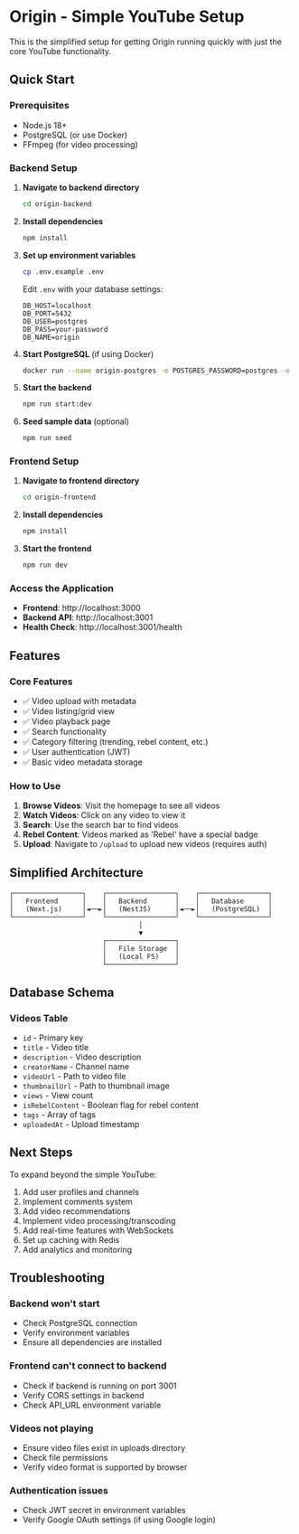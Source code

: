 # Origin - Simple YouTube Setup

This is the simplified setup for getting Origin running quickly with just the core YouTube functionality.

## Quick Start

### Prerequisites
- Node.js 18+
- PostgreSQL (or use Docker)
- FFmpeg (for video processing)

### Backend Setup

1. **Navigate to backend directory**
   ```bash
   cd origin-backend
   ```

2. **Install dependencies**
   ```bash
   npm install
   ```

3. **Set up environment variables**
   ```bash
   cp .env.example .env
   ```
   
   Edit `.env` with your database settings:
   ```env
   DB_HOST=localhost
   DB_PORT=5432
   DB_USER=postgres
   DB_PASS=your-password
   DB_NAME=origin
   ```

4. **Start PostgreSQL** (if using Docker)
   ```bash
   docker run --name origin-postgres -e POSTGRES_PASSWORD=postgres -e POSTGRES_DB=origin -p 5432:5432 -d postgres
   ```

5. **Start the backend**
   ```bash
   npm run start:dev
   ```

6. **Seed sample data** (optional)
   ```bash
   npm run seed
   ```

### Frontend Setup

1. **Navigate to frontend directory**
   ```bash
   cd origin-frontend
   ```

2. **Install dependencies**
   ```bash
   npm install
   ```

3. **Start the frontend**
   ```bash
   npm run dev
   ```

### Access the Application

- **Frontend**: http://localhost:3000
- **Backend API**: http://localhost:3001
- **Health Check**: http://localhost:3001/health

## Features

### Core Features
- ✅ Video upload with metadata
- ✅ Video listing/grid view
- ✅ Video playback page
- ✅ Search functionality
- ✅ Category filtering (trending, rebel content, etc.)
- ✅ User authentication (JWT)
- ✅ Basic video metadata storage

### How to Use

1. **Browse Videos**: Visit the homepage to see all videos
2. **Watch Videos**: Click on any video to view it
3. **Search**: Use the search bar to find videos
4. **Rebel Content**: Videos marked as 'Rebel' have a special badge
5. **Upload**: Navigate to `/upload` to upload new videos (requires auth)

## Simplified Architecture

```
┌─────────────────┐    ┌─────────────────┐    ┌─────────────────┐
│   Frontend      │    │   Backend       │    │   Database      │
│   (Next.js)     │◄──►│   (NestJS)      │◄──►│   (PostgreSQL)  │
└─────────────────┘    └─────────────────┘    └─────────────────┘
                                │
                                ▼
                       ┌─────────────────┐
                       │   File Storage  │
                       │   (Local FS)    │
                       └─────────────────┘
```

## Database Schema

### Videos Table
- `id` - Primary key
- `title` - Video title
- `description` - Video description
- `creatorName` - Channel name
- `videoUrl` - Path to video file
- `thumbnailUrl` - Path to thumbnail image
- `views` - View count
- `isRebelContent` - Boolean flag for rebel content
- `tags` - Array of tags
- `uploadedAt` - Upload timestamp

## Next Steps

To expand beyond the simple YouTube:
1. Add user profiles and channels
2. Implement comments system
3. Add video recommendations
4. Implement video processing/transcoding
5. Add real-time features with WebSockets
6. Set up caching with Redis
7. Add analytics and monitoring

## Troubleshooting

### Backend won't start
- Check PostgreSQL connection
- Verify environment variables
- Ensure all dependencies are installed

### Frontend can't connect to backend
- Check if backend is running on port 3001
- Verify CORS settings in backend
- Check API_URL environment variable

### Videos not playing
- Ensure video files exist in uploads directory
- Check file permissions
- Verify video format is supported by browser

### Authentication issues
- Check JWT secret in environment variables
- Verify Google OAuth settings (if using Google login)
